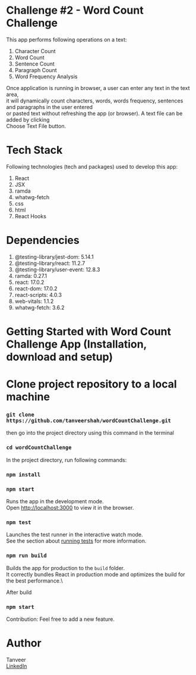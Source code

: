 # Challenge #2 - Word Count Challenge

This app performs following operations on a text:

1. Character Count
2. Word Count
3. Sentence Count
4. Paragraph Count
5. Word Frequency Analysis

Once application is running in browser, a user can enter any text in the text area,\
it will dynamically count characters, words, words frequency, sentences and paragraphs in the user entered\
or pasted text without refreshing the app (or browser). A text file can be added by clicking\
Choose Text File button.

# Tech Stack

Following technologies (tech and packages) used to develop this app:

1. React
2. JSX
3. ramda
4. whatwg-fetch
5. css
6. html
7. React Hooks

# Dependencies

1. @testing-library/jest-dom: 5.14.1
2. @testing-library/react: 11.2.7
3. @testing-library/user-event: 12.8.3
4. ramda: 0.27.1
5. react: 17.0.2
6. react-dom: 17.0.2
7. react-scripts: 4.0.3
8. web-vitals: 1.1.2
9. whatwg-fetch: 3.6.2

# Getting Started with Word Count Challenge App (Installation, download and setup)

# Clone project repository to a local machine

### `git clone https://github.com/tanveershah/wordCountChallenge.git`

then go into the project directory using this command in the terminal

### `cd wordCountChallenge`

In the project directory, run following commands:

### `npm install`

### `npm start`

Runs the app in the development mode.\
Open [http://localhost:3000](http://localhost:3000) to view it in the browser.

### `npm test`

Launches the test runner in the interactive watch mode.\
See the section about [running tests](https://facebook.github.io/create-react-app/docs/running-tests) for more information.

### `npm run build`

Builds the app for production to the `build` folder.\
It correctly bundles React in production mode and optimizes the build for the best performance.\

After build

### `npm start`

Contribution: Feel free to add a new feature.

# Author

Tanveer\
[LinkedIn](https://www.linkedin.com/in/tanveerhshah/)
